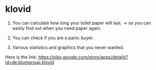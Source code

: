 # klovid
1. You can calculate how long your toilet paper will last.
-> so you can easily find out when you need paper again.

2. You can check if you are a panic buyer.

3. Various statistics and graphics that you never wanted.

Here is the link: 
https://play.google.com/store/apps/details?id=de.blumgroup.klovid 
